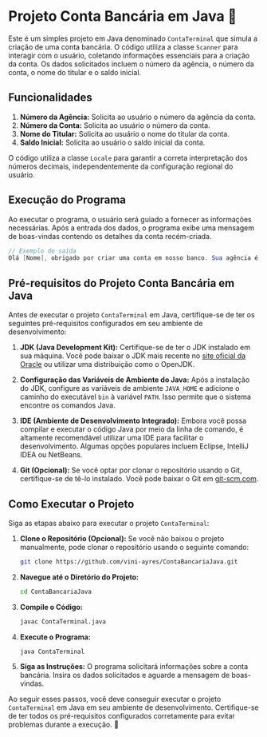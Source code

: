 # Projeto Conta Bancária em Java 🏦

Este é um simples projeto em Java denominado `ContaTerminal` que simula a criação de uma conta bancária. O código utiliza a classe `Scanner` para interagir com o usuário, coletando informações essenciais para a criação da conta. Os dados solicitados incluem o número da agência, o número da conta, o nome do titular e o saldo inicial.

## Funcionalidades

1. **Número da Agência:** Solicita ao usuário o número da agência da conta.
2. **Número da Conta:** Solicita ao usuário o número da conta.
3. **Nome do Titular:** Solicita ao usuário o nome do titular da conta.
4. **Saldo Inicial:** Solicita ao usuário o saldo inicial da conta.

O código utiliza a classe `Locale` para garantir a correta interpretação dos números decimais, independentemente da configuração regional do usuário.

## Execução do Programa

Ao executar o programa, o usuário será guiado a fornecer as informações necessárias. Após a entrada dos dados, o programa exibe uma mensagem de boas-vindas contendo os detalhes da conta recém-criada.

```java
// Exemplo de saída
Olá [Nome], obrigado por criar uma conta em nosso banco. Sua agência é [Agência], conta [Número], e seu saldo de [Saldo] já está disponível para saque.
```

## Pré-requisitos do Projeto Conta Bancária em Java

Antes de executar o projeto `ContaTerminal` em Java, certifique-se de ter os seguintes pré-requisitos configurados em seu ambiente de desenvolvimento:

1. **JDK (Java Development Kit):** Certifique-se de ter o JDK instalado em sua máquina. Você pode baixar o JDK mais recente no [site oficial da Oracle](https://www.oracle.com/java/technologies/javase-downloads.html) ou utilizar uma distribuição como o OpenJDK.

2. **Configuração das Variáveis de Ambiente do Java:** Após a instalação do JDK, configure as variáveis de ambiente `JAVA_HOME` e adicione o caminho do executável `bin` à variável `PATH`. Isso permite que o sistema encontre os comandos Java.

3. **IDE (Ambiente de Desenvolvimento Integrado):** Embora você possa compilar e executar o código Java por meio da linha de comando, é altamente recomendável utilizar uma IDE para facilitar o desenvolvimento. Algumas opções populares incluem Eclipse, IntelliJ IDEA ou NetBeans.

4. **Git (Opcional):** Se você optar por clonar o repositório usando o Git, certifique-se de tê-lo instalado. Você pode baixar o Git em [git-scm.com](https://git-scm.com/).

## Como Executar o Projeto

Siga as etapas abaixo para executar o projeto `ContaTerminal`:

1. **Clone o Repositório (Opcional):** Se você não baixou o projeto manualmente, pode clonar o repositório usando o seguinte comando:

    ```bash
    git clone https://github.com/vini-ayres/ContaBancariaJava.git
    ```

2. **Navegue até o Diretório do Projeto:**

    ```bash
    cd ContaBancariaJava
    ```

3. **Compile o Código:**

    ```bash
    javac ContaTerminal.java
    ```

4. **Execute o Programa:**

    ```bash
    java ContaTerminal
    ```

5. **Siga as Instruções:** O programa solicitará informações sobre a conta bancária. Insira os dados solicitados e aguarde a mensagem de boas-vindas.

Ao seguir esses passos, você deve conseguir executar o projeto `ContaTerminal` em Java em seu ambiente de desenvolvimento. Certifique-se de ter todos os pré-requisitos configurados corretamente para evitar problemas durante a execução. 🚀
